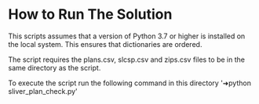 # How to Run The Solution
This scripts assumes that a version of Python 3.7 or higher is installed on the local system. 
This ensures that dictionaries are ordered.

The script requires the plans.csv, slcsp.csv and zips.csv files to be in the same directory as the script.

To execute the script run the following command in this directory '➜python sliver_plan_check.py'

